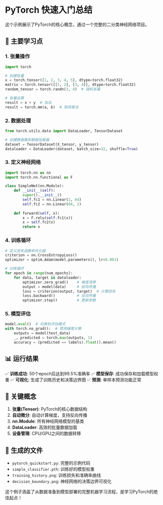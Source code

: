 # PyTorch 快速入门总结

这个示例展示了PyTorch的核心概念，通过一个完整的二分类神经网络项目。

## 🎯 主要学习点

### 1. 张量操作
```python
import torch

# 创建张量
x = torch.tensor([1, 2, 3, 4, 5], dtype=torch.float32)
matrix = torch.tensor([[1, 2], [3, 4]], dtype=torch.float32)
random_tensor = torch.randn(3, 4)  # 随机张量

# 张量运算
result = x + y  # 加法
result = torch.mm(a, b)  # 矩阵乘法
```

### 2. 数据处理
```python
from torch.utils.data import DataLoader, TensorDataset

# 创建数据集和数据加载器
dataset = TensorDataset(X_tensor, y_tensor)
dataloader = DataLoader(dataset, batch_size=32, shuffle=True)
```

### 3. 定义神经网络
```python
import torch.nn as nn
import torch.nn.functional as F

class SimpleNet(nn.Module):
    def __init__(self):
        super().__init__()
        self.fc1 = nn.Linear(2, 64)
        self.fc2 = nn.Linear(64, 2)
        
    def forward(self, x):
        x = F.relu(self.fc1(x))
        x = self.fc2(x)
        return x
```

### 4. 训练循环
```python
# 定义损失函数和优化器
criterion = nn.CrossEntropyLoss()
optimizer = optim.Adam(model.parameters(), lr=0.001)

# 训练循环
for epoch in range(num_epochs):
    for data, target in dataloader:
        optimizer.zero_grad()    # 梯度清零
        output = model(data)     # 前向传播
        loss = criterion(output, target)  # 计算损失
        loss.backward()          # 反向传播
        optimizer.step()         # 更新参数
```

### 5. 模型评估
```python
model.eval()  # 切换到评估模式
with torch.no_grad():  # 禁用梯度计算
    outputs = model(test_data)
    _, predicted = torch.max(outputs, 1)
    accuracy = (predicted == labels).float().mean()
```

## 📊 运行结果

✅ **训练成功**: 50个epoch后达到99.5%准确率
✅ **模型保存**: 成功保存和加载模型权重
✅ **可视化**: 生成了训练历史和决策边界图
✅ **预测**: 单样本预测功能正常

## 🚀 关键概念

1. **张量(Tensor)**: PyTorch的核心数据结构
2. **自动微分**: 自动计算梯度，支持反向传播
3. **nn.Module**: 所有神经网络模型的基类
4. **DataLoader**: 高效的批量数据加载
5. **设备管理**: CPU/GPU之间的数据转移

## 📁 生成的文件

- `pytorch_quickstart.py`: 完整的示例代码
- `simple_classifier.pth`: 训练好的模型权重
- `training_history.png`: 训练损失和准确率曲线
- `decision_boundary.png`: 神经网络的决策边界可视化

这个例子涵盖了从数据准备到模型部署的完整机器学习流程，是学习PyTorch的绝佳起点！
